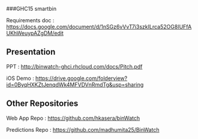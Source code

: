 ###GHC15 smartbin

Requirements doc : https://docs.google.com/document/d/1nSGz6vVvT7i3szkILrca52OG8IUFfAUKhWeuypAZgDM/edit

## Presentation

PPT   : http://binwatch-ghci.rhcloud.com/docs/Pitch.pdf

iOS Demo : https://drive.google.com/folderview?id=0ByqHXKZtJenqdWk4MFVDVnRmdTg&usp=sharing

## Other Repositories

Web App Repo : https://github.com/hkasera/binWatch

Predictions Repo : https://github.com/madhumita25/BinWatch

